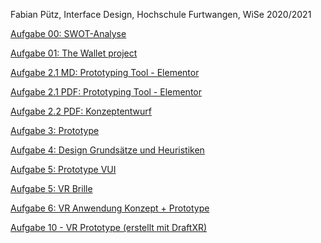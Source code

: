 Fabian Pütz, Interface Design, Hochschule Furtwangen, WiSe 2020/2021

<a href="https://docs.google.com/presentation/d/1Ne3Paq2W-FKsZZToz5mWbKks7Gm6A9fWEtGESn9eIoM/edit?usp=sharing">Aufgabe 00: SWOT-Analyse</a>

<a href="IFD Aufgabe 1.pdf">Aufgabe 01: The Wallet project</a>

<a href="Interface Design Aufgabe 2.1.txt">Aufgabe 2.1 MD: Prototyping Tool - Elementor</a>

<a href="Aufgabe 2 IFD.pdf">Aufgabe 2.1 PDF: Prototyping Tool - Elementor</a>

<a href="IFD Aufgabe 2.2.pdf">Aufgabe 2.2 PDF: Konzeptentwurf<a/>
  
<a href="https://1p8w4f.axshare.com"> Aufgabe 3: Prototype<a/>
  
<a href="https://drive.google.com/file/d/1lfqvaGuaSpGQ1FOYGlRF2wEinG9fcumE/view?usp=sharing">Aufgabe 4: Design Grundsätze und Heuristiken<a/>

<a href="https://xd.adobe.com/view/af144ece-bc7e-42d0-4953-c22616ad2790-d925/?fullscreen&hints=off"> Aufgabe 5: Prototype VUI <a/>
  
<a href="VR Cardboard Brille-konvertiert.pdf">Aufgabe 5: VR Brille </a>

<a href="Aufgabe 9-konvertiert.pdf">Aufgabe 6: VR Anwendung Konzept + Prototype </a>

<a href="https://app.draftxr.com/vr/YCgfGc"> Aufgabe 10 - VR Prototype (erstellt mit DraftXR)<a/>
